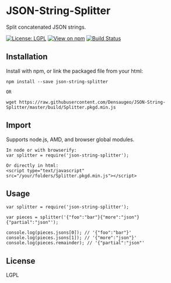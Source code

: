 # JSON-String-Splitter

Split concatenated JSON strings.

[![License: LGPL](https://img.shields.io/badge/license-LGPL-blue.svg)](https://opensource.org/licenses/lgpl-3.0.html)
[![View on npm](https://img.shields.io/npm/v/json-string-splitter.svg)](https://www.npmjs.org/package/json-string-splitter)
[![Build Status](https://img.shields.io/travis/Densaugeo/Split-JSON.svg)](https://travis-ci.org/Densaugeo/JSON-String-Splitter)

## Installation

Install with npm, or link the packaged file from your html:

~~~
npm install --save json-string-splitter

OR

wget https://raw.githubusercontent.com/Densaugeo/JSON-String-Splitter/master/build/Splitter.pkgd.min.js
~~~

## Import

Supports node.js, AMD, and browser global modules.

~~~
In node or with browserify:
var splitter = require('json-string-splitter');

Or directly in html:
<script type="text/javascript" src="/your/folders/Splitter.pkgd.min.js"></script>
~~~

## Usage

~~~
var splitter = require('json-string-splitter');

var pieces = splitter('{"foo":"bar"}{"more":"json"}{"partial":"json"');

console.log(pieces.jsons[0]); // '{"foo":"bar"}'
console.log(pieces.jsons[1]); // '{"more":"json"}'
console.log(pieces.remainder); // '{"partial":"json"'
~~~

## License

LGPL
